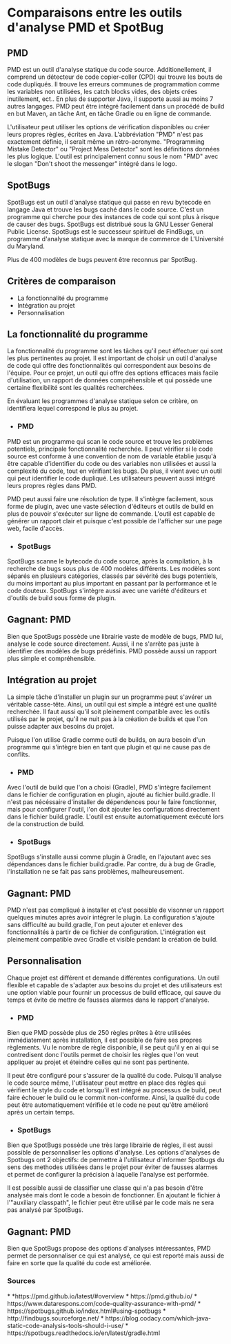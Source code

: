 <h1>Comparaisons entre les outils d'analyse PMD et SpotBug</h1>


<h2>PMD</h2>

PMD est un outil d'analyse statique du code source. Additionellement, il comprend un détecteur de code copier-coller (CPD) qui trouve les bouts de code dupliqués. Il trouve les erreurs communes de programmation comme les variables non utilisées, les catch blocks vides, des objets crées inutilement, ect.. En plus de supporter Java, il supporte aussi au moins 7 autres langages. PMD peut être intégré facilement dans un procédé de build en but Maven, an tâche Ant, en tâche Gradle ou en ligne de commande.  

L'utilisateur peut utiliser les options de vérification disponibles ou créer leurs propres règles, écrites en Java. L'abbréviation "PMD" n'est pas exactement définie, il serait même un rétro-acronyme. "Programming Mistake Detector" ou "Project Mess Detector" sont les définitions données les plus logique. L'outil est principalement connu sous le nom "PMD" avec le slogan "Don't shoot the messenger" intégré dans le logo.


<h2>SpotBugs</h2>

SpotBugs est un outil d'analyse statique qui passe en revu bytecode en langage Java et trouve les bugs caché dans le code source. C'est un programme qui cherche pour des instances de code qui sont plus à risque de causer des bugs. SpotBugs est distribué sous la GNU Lesser General Public License. SpotBugs est le successeur spirituel de FindBugs, un programme d'analyse statique avec la marque de commerce de L'Université du Maryland. 

Plus de 400 modèles de bugs peuvent être reconnus par SpotBug. 


<h2>Critères de comparaison</h2>

* La fonctionnalité du programme
* Intégration au projet 
* Personnalisation

<h2>La fonctionnalité du programme</h2>

La fonctionnalité du programme sont les tâches qu'il peut éffectuer qui sont les plus pertinentes au projet. Il est important de choisir un outil d'analyse de code qui offre des fonctionnalités qui correspondent aux besoins de l'équipe. Pour ce projet, un outil qui offre des options efficaces mais facile d'utilisation, un rapport de données compréhensible et qui possède une certaine flexibilité sont les qualités recherchées.

En évaluant les programmes d'analyse statique selon ce critère, on identifiera lequel correspond le plus au projet. 


* <h3>PMD</h3>

PMD est un programme qui scan le code source et trouve les problèmes potentiels, principale fonctionnalité recherchée. Il peut vérifier si le code source est conforme à une convention de nom de variable établie jusqu'à être capable d'identifier du code ou des variables non utilisées et aussi la complexité du code, tout en vérifiant les bugs. De plus, il vient avec un outil qui peut identifier le code dupliqué. Les utilisateurs peuvent aussi intégré leurs propres règles dans PMD.

PMD peut aussi faire une résolution de type. Il s'intègre facilement, sous forme de plugin, avec une vaste sélection d'éditeurs et outils de build en plus de pouvoir s'exécuter sur ligne de commande. L'outil est capable de générer un rapport clair et puisque c'est possible de l'afficher sur une page web, facile d'accès. 


* <h3>SpotBugs</h3>

SpotBugs scanne le bytecode du code source, après la compilation, à la recherche de bugs sous plus de 400 modèles différents. Les modèles sont séparés en plusieurs catégories, classés par sévérité des bugs potentiels, du moins important au plus important en passant par la performance et le code douteux. SpotBugs s'intègre aussi avec une variété d'éditeurs et d'outils de build sous forme de plugin.


<h2>Gagnant: PMD </h2>

Bien que SpotBugs possède une librairie vaste de modèle de bugs, PMD lui, analyse le code source directement. Aussi, il ne s'arrête pas juste à identifier des modèles de bugs prédéfinis. PMD possède aussi un rapport plus simple et compréhensible. 


<h2>Intégration au projet</h2>

La simple tâche d'installer un plugin sur un programme peut s'avérer un véritable casse-tête. Ainsi, un outil qui est simple a intégré est une qualité recherchée. Il faut aussi qu'il soit pleinement compatible avec les outils utilisés par le projet, qu'il ne nuit pas à la création de builds et que l'on puisse adapter aux besoins du projet.

Puisque l'on utilise Gradle comme outil de builds, on aura besoin d'un programme qui s'intègre bien en tant que plugin et qui ne cause pas de conflits. 

* <h3>PMD</h3>

Avec l'outil de build que l'on a choisi (Gradle), PMD s'intègre facilement dans le fichier de configuration en plugin, ajouté au fichier build.gradle. Il n'est pas nécéssaire d'installer de dépendences pour le faire fonctionner, mais pour configurer l'outil, l'on doit ajouter les configurations directement dans le fichier build.gradle. L'outil est ensuite automatiquement exécuté lors de la construction de build.

* <h3>SpotBugs</h3>

SpotBugs s'installe aussi comme plugin à Gradle, en l'ajoutant avec ses dépendances dans le fichier build.gradle. Par contre, du à bug de Gradle, l'installation ne se fait pas sans problèmes, malheureusement. 

<h2>Gagnant: PMD </h2>

PMD n'est pas compliqué à installer et c'est possible de visonner un rapport quelques minutes après avoir intégrer le plugin. La configuration s'ajoute sans difficulté au build.gradle, l'on peut ajouter et enlever des fonctionnalités à partir de ce fichier de configuration. L'intégration est pleinement compatible avec Gradle et visible pendant la création de build.  

<h2>Personnalisation</h2>

Chaque projet est différent et demande différentes configurations. Un outil flexible et capable de s'adapter aux besoins du projet et des utilisateurs est une option viable pour fournir un processus de build efficace, qui sauve du temps et évite de mettre de fausses alarmes dans le rapport d'analyse.

* <h3>PMD</h3>

Bien que PMD possède plus de 250 règles prêtes à être utilisées immédiatement après installation, il est possible de faire ses propres règlements. Vu le nombre de règle disponible, il se peut qu'il y en ai qui se contredisent donc l'outils permet de choisir les règles que l'on veut appliquer au projet et éteindre celles qui ne sont pas pertinente.

Il peut être configuré pour s'assurer de la qualité du code. Puisqu'il analyse le code source même, l'utilisateur peut mettre en place des règles qui vérifient le style du code et lorsqu'il est intégré au processus de build, peut faire échouer le build ou le commit non-conforme. Ainsi, la qualité du code peut être automatiquement vérifiée et le code ne peut qu'être amélioré après un certain temps.  

* <h3>SpotBugs</h3>

Bien que SpotBugs possède une très large librairie de règles, il est aussi possible de personnaliser les options d'analyse. Les options d'analyses de Spotbugs ont 2 objectifs: de permettre à l'utilisateur d'informer Spotbugs du sens des methodes utilisées dans le projet pour éviter de fausses alarmes et permet de configurer la précision à laquelle l'analyse est performée. 

Il est possible aussi de classifier une classe qui n'a pas besoin d'être analysée mais dont le code a besoin de fonctionner. En ajoutant le fichier à l'"auxiliary classpath", le fichier peut être utilisé par le code mais ne sera pas analysé par SpotBugs.

<h2>Gagnant: PMD</h2>

Bien que SpotBugs propose des options d'analyses intéressantes, PMD permet de personnaliser ce qui est analysé, ce qui est reporté mais aussi de faire en sorte que la qualité du code est améliorée. 



<h3>Sources</h3>
* *https://pmd.github.io/latest/#overview
* https://pmd.github.io/
* https://www.datarespons.com/code-quality-assurance-with-pmd/
* https://spotbugs.github.io/index.html#using-spotbugs
* http://findbugs.sourceforge.net/ 
* https://blog.codacy.com/which-java-static-code-analysis-tools-should-i-use/
* https://spotbugs.readthedocs.io/en/latest/gradle.html



